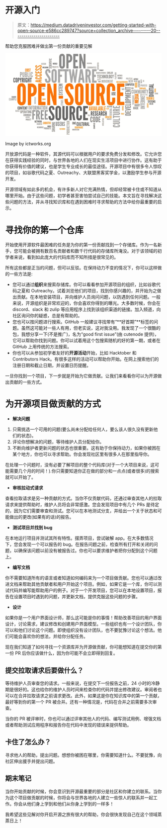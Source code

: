 # 开源入门

> 原文：<https://medium.datadriveninvestor.com/getting-started-with-open-source-e586cc289747?source=collection_archive---------20----------------------->

帮助您克服困难并做出第一份贡献的重要见解

![](img/7829f243aa6c6956dc46d415857d36b7.png)

Image by ictworks.org

开放源代码是一种软件，其源代码可以根据用户的要求免费分发和修改。它允许您在获得实践经验的同时，与世界各地的人们在现实生活项目中进行协作。这有助于你获得有价值的建议，也是学生专业成长的最佳途径。开源项目中有很多令人惊叹的项目，如谷歌代码之夏、Outreachy、大联盟黑客奖学金，以激励学生参与开源开发。

开源领域有如此多的机会，有许多新人对它充满热情，但却经常被卡住或不知道从哪里开始。由于这些问题，初学者甚至害怕尝试自己的技能。本文旨在寻找解决这些问题的方法，并从寻找知识库和在遇到困难时寻求帮助的方法中给你最重要的启示。

# 寻找你的第一个仓库

开始使用开源软件最困难的任务是为你的第一份贡献找到一个存储库。作为一名新手，您可能会被拥有数百名贡献者和数千行代码的存储库所淹没。对于该领域的初学者来说，看到如此庞大的代码库而不知所措是很常见的。

所有这些都是正当的问题，但可以反驳。在保持动力不变的情况下，你可以这样做的一些方法是:

*   您可以通过**组织**来搜索存储库。你可以看看参加开源项目的组织，比如谷歌代码之夏和 Outreachy。试着浏览他们的项目，找到你感兴趣的，并开始为之做出贡献。在本地安装项目，并向维护人员询问问题，以防遇到任何问题。一般来说，开源组织是非常欢迎的，你会喜欢你得到的曝光。大多数时候，你会在 discord、slack 和 zulip 等应用程序上找到该组织渠道的链接。加入频道，向社区询问你的疑惑，总是有帮助的。
*   您也可以按问题进行搜索。GitHub 一般建议寻找带有“**好首期”**标签的问题。虽然这可能对一些人有用，但老实说，这对我没用。我发现了一个很酷的包，我想分享一下(不是推广)，名为“good first issue”(由 cutenode 提供)，它可以帮助你找到问题。你可以试着用这个包搜索随机的好的第一期，或者在 GitHub 上用传统的方法搜索。
*   你也可以从参加初学者友好的**开源活动**开始，比如 Hacktober 和 Contributors Hack。有很多这样的活动可以帮助你开始。在网上搜索他们的注册日期和截止日期，并设置日历提醒。

一旦你找到一个项目，下一步就是开始为它做贡献。让我们来看看你可以为开源做出贡献的一些方式。

# 为开源项目做贡献的方式

*   **解决问题**

1.  只需挑选一个可用的问题(要么尚未分配给任何人，要么该人很久没有更新他们的状态)。
2.  评论你想解决的问题，等待维护人员分配给你。
3.  不断向维护者更新问题的状态也很重要。这有助于你保持动力，如果你被困在某个地方，你也可以寻求帮助。你会发现社区里有很多人在那里指导你。

在处理一个问题时，没有必要了解项目的整个代码库(对于一个大项目来说，这可能需要几个月的时间！).你只需要知道你正在做的部分和一点点(或者很多)的搜索就可以开始了。

*   **审核拉动式请求**

查看拉取请求是另一种贡献的方式。当你不仅贡献代码，还通过审查其他人的拉取请求来提供帮助时，维护人员将会非常感激。您会发现项目中有几个 PRs 是待定的，因为它们需要审查和测试。您可以在本地测试分支，并给出一个关于状态和可能做出的更改(如果有的话)的报告。

*   **测试项目并找到 bug**

在本地运行项目并测试其所有特性。摆弄项目，尝试破解 app。在大多数情况下，您会发现一个可以报告的 bug。在报告问题之前，检查所有打开和关闭的问题，以确保该问题以前没有被报告过。你也可以要求维护者把你分配到这个问题上。

*   **编写文档**

你不需要知道所有的语言或者知道如何编码来为一个项目做贡献。您也可以通过改进文档来帮助其他贡献者和用户开始这个项目。例如，如果它是一个库，你可以测试代码并编写能帮助用户的例子。对于一个开发项目，您可以在本地设置项目，报告在设置项目时遇到的问题，并更新文档，提供克服这些问题的步骤。

*   **设计**

如果你是一个用户界面设计师，那么这可能是你的事情！帮助改善项目的用户界面设计，讨论需求，建议修改和创建用户界面模型。一些组织也有一个设计团队，你可以和他们讨论这个问题。即使组织没有设计团队，也不要犹豫讨论这个想法。他们可能会喜欢你的想法，并给你分配任务。

现在我们知道了如何寻找一个资源库并为开源做贡献，你可能想知道在提交你的第一份 PR 后你应该做什么，因为你可能不会立即得到回复。

## **提交拉取请求后要做什么？**

等待维护人员审查您的请求。一般来说，在提交下一份报告之前，24 小时的冷静期是很好的。这也给你的维护人员时间来检查你的代码并提出修改建议。审阅者也可以在合并拉取请求之前请求更改。此外，如果这是你在知识库中的第一个贡献，最好等到你的第一个 PR 被合并。还有一种情况是，代码在合并之前需要多次审查。

当你的 PR 被评审时，你也可以通过评审其他人的代码、编写测试用例、增强文档或者帮助测试应用程序和报告你在代码中发现的错误来提供帮助。

## 卡住了怎么办？

寻求他人的帮助，提出问题。想想你被困在哪里，你需要知道什么。不要犹豫，向社区伸出援手并提出问题。

## **期末笔记**

当你开始贡献的时候，你会意识到开源最重要的部分是社区和你建立的联系。当你为这个项目做贡献的时候，你将会与世界各地的人建立一些惊人的联系并一起工作。你会从他们身上学到和他们从你身上学到的一样多！

我希望这些见解对你开启开源之旅有很大的帮助，你会很快发现自己在这个领域蒸蒸日上！